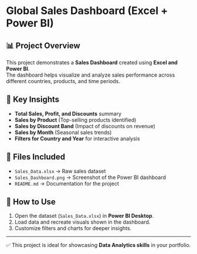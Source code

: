 # Global Sales Dashboard (Excel + Power BI)

## 📊 Project Overview
This project demonstrates a **Sales Dashboard** created using **Excel and Power BI**.  
The dashboard helps visualize and analyze sales performance across different countries, products, and time periods.

## 🔑 Key Insights
- **Total Sales, Profit, and Discounts** summary  
- **Sales by Product** (Top-selling products identified)  
- **Sales by Discount Band** (Impact of discounts on revenue)  
- **Sales by Month** (Seasonal sales trends)  
- **Filters for Country and Year** for interactive analysis  

## 📂 Files Included
- `Sales_Data.xlsx` → Raw sales dataset  
- `Sales_Dashboard.png` → Screenshot of the Power BI dashboard  
- `README.md` → Documentation for the project  

## 🚀 How to Use
1. Open the dataset (`Sales_Data.xlsx`) in **Power BI Desktop**.  
2. Load data and recreate visuals shown in the dashboard.  
3. Customize filters and charts for deeper insights.  

---
✅ This project is ideal for showcasing **Data Analytics skills** in your portfolio.  
